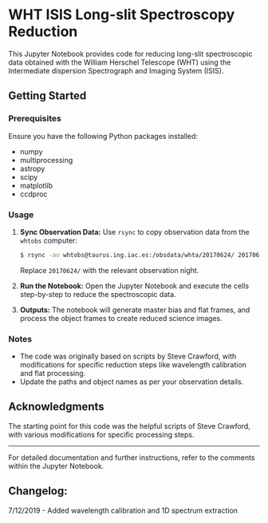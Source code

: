# WHT ISIS Long-slit Spectroscopy Reduction

This Jupyter Notebook provides code for reducing long-slit spectroscopic data obtained with the William Herschel Telescope (WHT) using the Intermediate dispersion Spectrograph and Imaging System (ISIS).

## Getting Started

### Prerequisites

Ensure you have the following Python packages installed:
- numpy
- multiprocessing
- astropy
- scipy
- matplotlib
- ccdproc

### Usage

1. **Sync Observation Data:**
   Use `rsync` to copy observation data from the `whtobs` computer:
   ```bash
   $ rsync -av whtobs@taurus.ing.iac.es:/obsdata/whta/20170624/ 20170624/
   ```
   Replace `20170624/` with the relevant observation night.

2. **Run the Notebook:**
   Open the Jupyter Notebook and execute the cells step-by-step to reduce the spectroscopic data.

3. **Outputs:**
   The notebook will generate master bias and flat frames, and process the object frames to create reduced science images.

### Notes

- The code was originally based on scripts by Steve Crawford, with modifications for specific reduction steps like wavelength calibration and flat processing.
- Update the paths and object names as per your observation details.

## Acknowledgments

The starting point for this code was the helpful scripts of Steve Crawford, with various modifications for specific processing steps.

---

For detailed documentation and further instructions, refer to the comments within the Jupyter Notebook.

## Changelog:
7/12/2019 - Added wavelength calibration and 1D spectrum extraction
